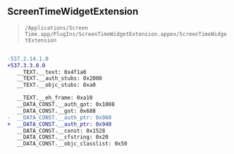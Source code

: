 ## ScreenTimeWidgetExtension

> `/Applications/Screen Time.app/PlugIns/ScreenTimeWidgetExtension.appex/ScreenTimeWidgetExtension`

```diff

-537.2.14.1.0
+537.3.3.0.0
   __TEXT.__text: 0x4f1a0
   __TEXT.__auth_stubs: 0x2000
   __TEXT.__objc_stubs: 0xa0

   __TEXT.__eh_frame: 0xa10
   __DATA_CONST.__auth_got: 0x1008
   __DATA_CONST.__got: 0x688
-  __DATA_CONST.__auth_ptr: 0x960
+  __DATA_CONST.__auth_ptr: 0x940
   __DATA_CONST.__const: 0x1528
   __DATA_CONST.__cfstring: 0x20
   __DATA_CONST.__objc_classlist: 0x50

```
